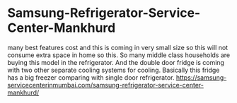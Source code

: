 # Samsung-Refrigerator-Service-Center-Mankhurd
many best features cost and this is coming in very small size so this will not consume extra space in home so this. So many middle class households are buying this model in the refrigerator. And the double door fridge is coming with two other separate cooling systems for cooling. Basically this fridge has a big freezer comparing with single door refrigerator. https://samsung-servicecenterinmumbai.com/samsung-refrigerator-service-center-mankhurd/

